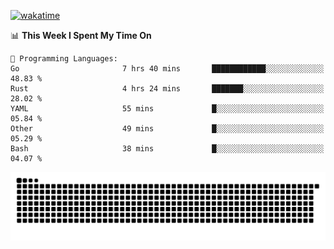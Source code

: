 [![wakatime](https://wakatime.com/badge/user/384f91c6-4eee-411f-8f3b-1b691f58a544.svg)](https://wakatime.com/@384f91c6-4eee-411f-8f3b-1b691f58a544)

<!--START_SECTION:waka-->
📊 **This Week I Spent My Time On** 

```text
💬 Programming Languages: 
Go                       7 hrs 40 mins       ████████████░░░░░░░░░░░░░   48.83 % 
Rust                     4 hrs 24 mins       ███████░░░░░░░░░░░░░░░░░░   28.02 % 
YAML                     55 mins             █░░░░░░░░░░░░░░░░░░░░░░░░   05.84 % 
Other                    49 mins             █░░░░░░░░░░░░░░░░░░░░░░░░   05.29 % 
Bash                     38 mins             █░░░░░░░░░░░░░░░░░░░░░░░░   04.07 % 
```


<!--END_SECTION:waka-->

<picture>
  <source media="(prefers-color-scheme: dark)" srcset="https://raw.githubusercontent.com/fuwx295/fuwx295/output/github-contribution-grid-snake-dark.svg">
  <source media="(prefers-color-scheme: light)" srcset="https://raw.githubusercontent.com/fuwx295/fuwx295/output/github-contribution-grid-snake.svg">
  <img alt="github contribution grid snake animation" src="https://raw.githubusercontent.com/fuwx295/fuwx295/output/github-contribution-grid-snake.svg">
</picture>
